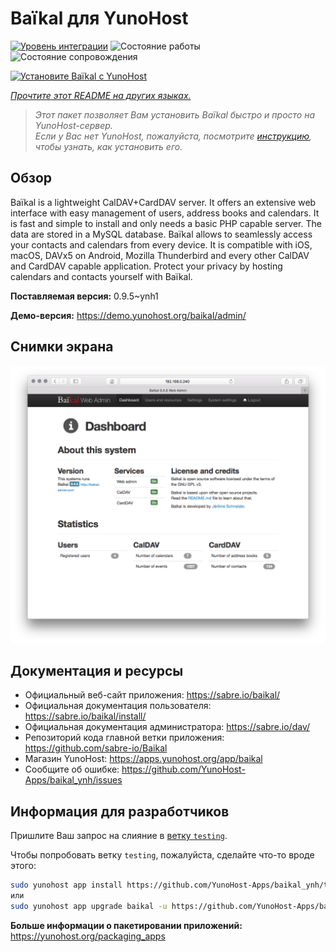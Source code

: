 <!--
Важно: этот README был автоматически сгенерирован <https://github.com/YunoHost/apps/tree/master/tools/readme_generator>
Он НЕ ДОЛЖЕН редактироваться вручную.
-->

# Baïkal для YunoHost

[![Уровень интеграции](https://dash.yunohost.org/integration/baikal.svg)](https://ci-apps.yunohost.org/ci/apps/baikal/) ![Состояние работы](https://ci-apps.yunohost.org/ci/badges/baikal.status.svg) ![Состояние сопровождения](https://ci-apps.yunohost.org/ci/badges/baikal.maintain.svg)

[![Установите Baïkal с YunoHost](https://install-app.yunohost.org/install-with-yunohost.svg)](https://install-app.yunohost.org/?app=baikal)

*[Прочтите этот README на других языках.](./ALL_README.md)*

> *Этот пакет позволяет Вам установить Baïkal быстро и просто на YunoHost-сервер.*  
> *Если у Вас нет YunoHost, пожалуйста, посмотрите [инструкцию](https://yunohost.org/install), чтобы узнать, как установить его.*

## Обзор

Baïkal is a lightweight CalDAV+CardDAV server. It offers an extensive web interface with easy management of users, address books and calendars. It is fast and simple to install and only needs a basic PHP capable server. The data are stored in a MySQL database. Baïkal allows to seamlessly access your contacts and calendars from every device. It is compatible with iOS, macOS, DAVx5 on Android, Mozilla Thunderbird and every other CalDAV and CardDAV capable application. Protect your privacy by hosting calendars and contacts yourself with Baïkal.

**Поставляемая версия:** 0.9.5~ynh1

**Демо-версия:** <https://demo.yunohost.org/baikal/admin/>

## Снимки экрана

![Снимок экрана Baïkal](./doc/screenshots/baikal-in-use.png)

## Документация и ресурсы

- Официальный веб-сайт приложения: <https://sabre.io/baikal/>
- Официальная документация пользователя: <https://sabre.io/baikal/install/>
- Официальная документация администратора: <https://sabre.io/dav/>
- Репозиторий кода главной ветки приложения: <https://github.com/sabre-io/Baikal>
- Магазин YunoHost: <https://apps.yunohost.org/app/baikal>
- Сообщите об ошибке: <https://github.com/YunoHost-Apps/baikal_ynh/issues>

## Информация для разработчиков

Пришлите Ваш запрос на слияние в [ветку `testing`](https://github.com/YunoHost-Apps/baikal_ynh/tree/testing).

Чтобы попробовать ветку `testing`, пожалуйста, сделайте что-то вроде этого:

```bash
sudo yunohost app install https://github.com/YunoHost-Apps/baikal_ynh/tree/testing --debug
или
sudo yunohost app upgrade baikal -u https://github.com/YunoHost-Apps/baikal_ynh/tree/testing --debug
```

**Больше информации о пакетировании приложений:** <https://yunohost.org/packaging_apps>
